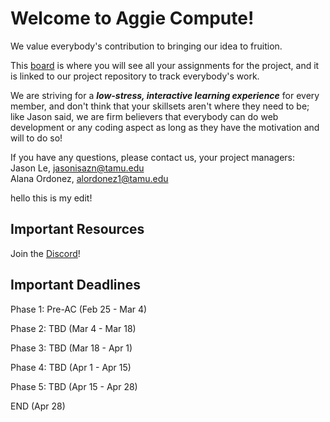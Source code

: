 # Welcome to Aggie Compute!
We value everybody's contribution to bringing our idea to fruition. 

This [board](https://github.com/orgs/aggie-coding-club/projects/4) is where you will see all your assignments for the project, and it is linked to our project repository to track everybody's work.

We are striving for a **_low-stress, interactive learning experience_** for every member, and don't think that your skillsets aren't where they need to be; like Jason said, we are firm believers that everybody can do web development or any coding aspect as long as they have the motivation and will to do so!

If you have any questions, please contact us, your project managers: </br >
Jason Le, jasonisazn@tamu.edu</br >
Alana Ordonez, alordonez1@tamu.edu 

hello this is my edit!

## Important Resources
Join the [Discord](https://discord.gg/8eDhEfzh)!


## Important Deadlines
  
  Phase 1: Pre-AC       (Feb 25 - Mar 4)
  
  Phase 2: TBD          (Mar 4 - Mar 18)
  
  Phase 3: TBD          (Mar 18 - Apr 1)
  
  Phase 4: TBD          (Apr 1 - Apr 15) 
  
  Phase 5: TBD         (Apr 15 - Apr 28)
  
  END                   (Apr 28)
